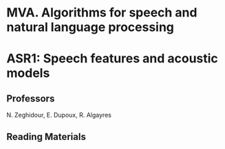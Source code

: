 # MVA. Algorithms for speech and natural language processing
# ASR1: Speech features and acoustic models 


## Professors
N. Zeghidour, E. Dupoux, R. Algayres

## Reading Materials




